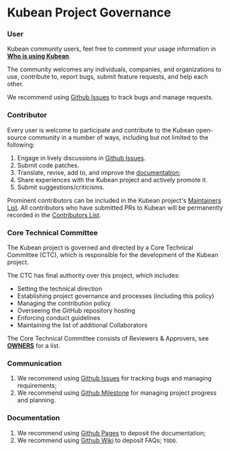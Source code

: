# Kubean Project Governance

### User

Kubean community users, feel free to comment your usage information in **[Who is using Kubean](https://github.com/kubean-io/kubean/issues/910 "Who is Using Kubean")**.

The community welcomes any individuals, companies, and organizations to use, contribute to, report bugs, submit feature requests, and help each other.

We recommend using [Github Issues](https://github.com/kubean-io/kubean/issues "Github Issues") to track bugs and manage requests.

### Contributor

Every user is welcome to participate and contribute to the Kubean open-source community in a number of ways, including but not limited to the following:

1. Engage in lively discussions in [Github Issues](https://github.com/kubean-io/kubean/issues "Github Issues").
2. Submit code patches.
3. Translate, revise, add to, and improve the [documentation](https://kubean-io.github.io/kubean/ "Documentation");
4. Share experiences with the Kubean project and actively promote it.
5. Submit suggestions/criticisms.

Prominent contributors can be included in the Kubean project's [Maintainers List](https://github.com/kubean-io/kubean/blob/main/MAINTAINERS.md).
All contributors who have submitted PRs to Kubean will be permanently recorded in the [Contributors List](https://github.com/kubean-io/kubean#thumbsup-contributors).


### Core Technical Committee

The Kubean project is governed and directed by a Core Technical Committee (CTC), which is responsible for the development of the Kubean project.

The CTC has final authority over this project, which includes:

* Setting the technical direction
* Establishing project governance and processes (including this policy)
* Managing the contribution policy
* Overseeing the GitHub repository hosting
* Enforcing conduct guidelines
* Maintaining the list of additional Collaborators

The Core Technical Committee consists of Reviewers & Approvers, see **[OWNERS](https://github.com/kubean-io/kubean/blob/main/OWNERS "OWNERS")** for a list.

### Communication
1. We recommend using [Github Issues](https://github.com/kubean-io/kubean/issues "Github Issues") for tracking bugs and managing requirements;
2. We recommend using [Github Milestone](https://github.com/kubean-io/kubean/issues "GitHub Milestone") for managing project progress and planning.

### Documentation
1. We recommend using [Github Pages](https://kubean-io.github.io/kubean "Github Pages") to deposit the documentation;
2. We recommend using [Github Wiki](https://github.com/kubean-io/kubean/wiki "Github Wiki") to deposit FAQs; `TODO`.
